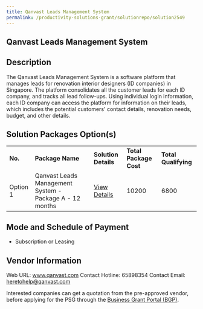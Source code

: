 ```yaml
---
title: Qanvast Leads Management System
permalink: /productivity-solutions-grant/solutionrepo/solution2549
---
```


## Qanvast Leads Management System

## Description

The Qanvast Leads Management System is a software platform that manages leads for renovation interior designers (ID companies) in Singapore. The platform consolidates all the customer leads for each ID company, and tracks all lead follow-ups. Using individual login information, each ID company can access the platform for information on their leads, which includes the potential customers' contact details, renovation needs, budget, and other details.

## Solution Packages Option(s)

<table>
<tr>
<td><b>No.</b></td>
<td><b>Package Name</b></td>
<td><b>Solution Details</b></td>
<td><b>Total Package Cost</b></td>
<td><b>Total Qualifying</b></td>
</tr>
<tr>
<td>Option 1</td>
<td>Qanvast Leads Management System - Package A - 12 months</td>
<td><a href='https://www.gobusiness.gov.sg/images/psg/Qanvast_20210257_Desensitised_Annex_3.pdf'>View Details</a></td>
<td>10200</td>
<td>6800</td>
</tr>
</table>

## Mode and Schedule of Payment

 - Subscription or Leasing

## Vendor Information

 Web URL: www.qanvast.com 
Contact Hotline: 65898354 
Contact Email: heretohelp@qanvast.com 


Interested companies can get a quotation from the pre-approved vendor, before applying for the PSG through the <a href='https://www.businessgrants.gov.sg/'>Business Grant Portal (BGP)</a>.

<script src="/jquery/resize-tables.js"></script>
